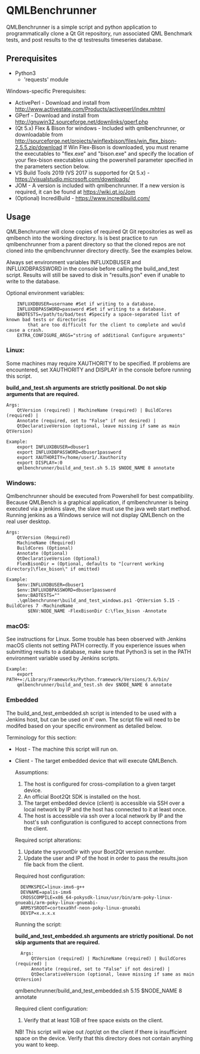 QMLBenchrunner
==============
QMLBenchrunner is a simple script and python application to programmatically
clone a Qt Git repository, run associated QML Benchmark tests, and post
results to the qt testresults timeseries database.


Prerequisites
-------------
- Python3
    - 'requests' module

Windows-specific Prerequisites:
* ActivePerl - Download and install from http://www.activestate.com/Products/activeperl/index.mhtml
* GPerf - Download and install from http://gnuwin32.sourceforge.net/downlinks/gperf.php
* (Qt 5.x) Flex & Bison for windows - Included with qmlbenchrunner, or downloadable from
    http://sourceforge.net/projects/winflexbison/files/win_flex_bison-2.5.5.zip/download
    If Win Flex-Bison is downloaded, you must rename the executables to "flex.exe" and "bison.exe"
    and specify the location of your flex-bison executables using the powershell parameter specified
    in the parameters section below.
* VS Build Tools 2019 (VS 2017 is supported for Qt 5.x) - https://visualstudio.microsoft.com/downloads/
* JOM - A version is included with qmlbenchrunner. If a new version is required, it can be found at
    https://wiki.qt.io/Jom
* (Optional) IncrediBuild - https://www.incredibuild.com/


Usage
-----
QMLBenchrunner will clone copies of required Qt Git repositories as well as qmlbench into the working directory.
Is is best practice to run qmlbenchrunner from a parent directory so that the cloned repos are not
cloned into the qmlbenchrunner directory directly. See the examples below.

Always set environment variables INFLUXDBUSER and INFLUXDBPASSWORD in the console before calling the build_and_test
script. Results will still be saved to disk in "results.json" even if unable to write to the database.

Optional environment variables:

        INFLUXDBUSER=username #Set if writing to a database.
        INFLUXDBPASSWORD=password #Set if writing to a database.
        BADTESTS=/path/to/bad/test #Specify a space-separated list of known bad tests or directories
            that are too difficult for the client to complete and would cause a crash.
        EXTRA_CONFIGURE_ARGS="string of additional Configure arguments"

### Linux: ###
Some machines may require XAUTHORITY to be specified. If problems are encountered, set XAUTHORITY
and DISPLAY in the console before running this script.

**build_and_test.sh arguments are strictly positional. Do not skip arguments that are required.**

    Args:
        QtVersion (required) | MachineName (required) | BuildCores (required) |
        Annotate (required, set to "False" if not desired) |
        QtDeclarativeVersion (optional, leave missing if same as main QtVersion)

    Example:
        export INFLUXDBUSER=dbuser1
        export INFLUXDBPASSWORD=dbuser1password
        export XAUTHORITY=/home/user1/.Xauthority
        export DISPLAY=:0
        qmlbenchrunner/build_and_test.sh 5.15 $NODE_NAME 8 annotate

### Windows: ###
Qmlbenchrunner should be executed from Powershell for best compatibility. Because QMLBench is a
graphical application, if qmlbenchrunner is being executed via a jenkins slave, the slave must use
the java web start method. Running jenkins as a Windows service will not display QMLBench on the
real user desktop.

    Args:
        QtVersion (Required)
        MachineName (Required)
        BuildCores (Optional)
        Annotate (Optional)
        QtDeclarativeVersion (Optional)
        FlexBisonDir = (Optional, defaults to "[current working directory]\flex_bison\" if omitted)

    Example:
        $env:INFLUXDBUSER=dbuser1
        $env:INFLUXDBPASSWORD=dbuser1password
        $env:BADTESTS=""
        .\qmlbenchrunner\build_and_test_windows.ps1 -QtVersion 5.15 -BuildCores 7 -MachineName
            $ENV:NODE_NAME -FlexBisonDir C:\flex_bison -Annotate

### macOS: ###
See instructions for Linux. Some trouble has been observed with Jenkins macOS clients not setting
PATH correctly. If you experience issues when submitting results to a database, make sure that
Python3 is set in the PATH environment variable used by Jenkins scripts.

    Example:
        export PATH+=:/Library/Frameworks/Python.framework/Versions/3.6/bin/
        qmlbenchrunner/build_and_test.sh dev $NODE_NAME 6 annotate

### Embedded ###
The build_and_test_embedded.sh script is intended to be used with a Jenkins host, but can be used
on it' own. The script file will need to be modifed based on your specific environment as detailed
below.

Terminology for this section:
* Host - The machine this script will run on.
* Client - The target embedded device that will execute QMLBench.

    Assumptions:
    1) The host is configured for cross-compilation to a given target device.
    2) An official Boot2Qt SDK is installed on the host.
    3) The target embedded device (client) is accessible via SSH over a local network by IP and the
        host has connected to it at least once.
    4) The host is accessible via ssh over a local network by IP and the host's ssh configuration is configured to accept connections from the client.

    Required script alterations:
    1) Update the sysrootDir with your Boot2Qt version number.
    2) Update the user and IP of the host in order to pass the results.json file back from the
        client.

    Required host configuration:

        DEVMKSPEC=linux-imx6-g++
        DEVNAME=apalis-imx6
        CROSSCOMPILE=x86_64-pokysdk-linux/usr/bin/arm-poky-linux-gnueabi/arm-poky-linux-gnueabi-
        ARMSYSROOT=cortexa9hf-neon-poky-linux-gnueabi
        DEVIP=x.x.x.x

    Running the script:

    **build_and_test_embedded.sh arguments are strictly positional. Do not skip arguments that are
    required.**

        Args:
            QtVersion (required) | MachineName (required) | BuildCores (required) |
            Annotate (required, set to "False" if not desired) |
            QtDeclarativeVersion (optional, leave missing if same as main QtVersion)

    qmlbenchrunner/build_and_test_embedded.sh 5.15 $NODE_NAME 8 annotate

    Required client configuration:
    1) Verify that at least 1GB of free space exists on the client.

    NB! This script will wipe out /opt/qt on the client if there is insufficient space on the
    device. Verify that this directory does not contain anything you want to keep.
